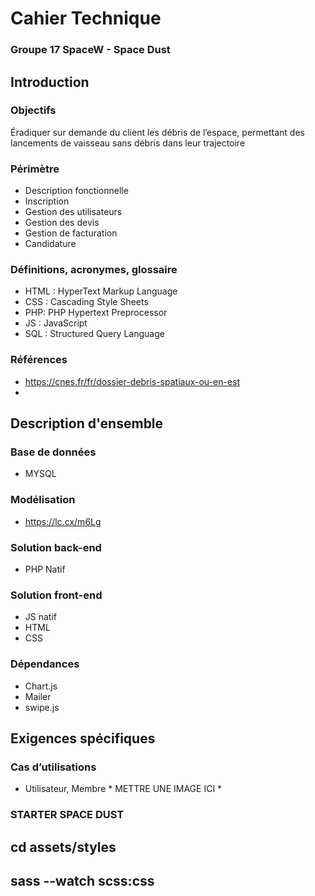 # Cahier Technique
### Groupe 17 SpaceW - Space Dust 
 

## Introduction


### Objectifs
Éradiquer sur demande du client les débris de l’espace, permettant des lancements de vaisseau sans débris dans leur trajectoire

### Périmètre
* Description fonctionnelle
* Inscription
* Gestion des utilisateurs
* Gestion des devis
* Gestion de facturation
* Candidature 

### Définitions, acronymes, glossaire
* HTML : HyperText Markup Language
* CSS : Cascading Style Sheets
* PHP: PHP Hypertext Preprocessor
* JS : JavaScript
* SQL : Structured Query Language

### Références
* https://cnes.fr/fr/dossier-debris-spatiaux-ou-en-est
* 

## Description d'ensemble
### Base de données
* MYSQL

### Modélisation 
* https://lc.cx/m6Lg

### Solution back-end
 * PHP Natif

### Solution front-end
* JS natif
* HTML
* CSS

### Dépendances
* Chart.js
* Mailer
* swipe.js

## Exigences spécifiques
### Cas d’utilisations
* Utilisateur, Membre * METTRE UNE IMAGE ICI *


### STARTER SPACE DUST


## cd assets/styles

## sass --watch scss:css



